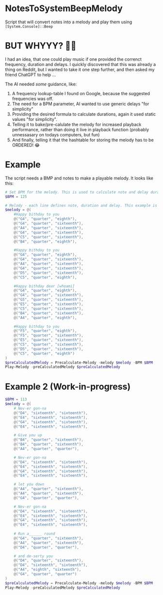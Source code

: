 # NotesToSystemBeepMelody
Script that will convert notes into a melody and play them using `[System.Console]::Beep`

# BUT WHYYY? 🤦‍♂️

I had an idea, that one could play music if one provided the correnct frequency, duration and delays.
I quickly discovered that this was already a thing on Reddit, but I wanted to take it one step further, and then asked my friend ChatGPT to help ...

The AI needed _some_ guidance, like:
1. A frequency lookup-table I found on Google, because the suggested frequencies was off.
2. The need for a BPM parameter, AI wanted to use generic delays "for simplicity"
3. Providing the desired formula to calculate durations, again it used static values "for simplicity".
4. Telling it to bake/pre-calulate the melody for increased playback performance, rather than doing it live in playback function (probably unnessasary on todays computers, but fun)
5. And finally, telling it that the hashtable for storing the melody has to be ORDERED! 😂

# Example
The script needs a BMP and notes to make a playable melody. It looks like this:

```PowerShell
# Set BPM for the melody. This is used to calculate note and delay durations.
$BPM = 125

# Melody - each line defines note, duration and delay. This example is "Happy birthday":
$melody = @(
    #Happy bithday to you
    @("G4", "quarter", "eighth"),
    @("G4", "quarter", "sixteenth"),
    @("A4", "quarter", "sixteenth"),
    @("G4", "quarter", "sixteenth"),
    @("C5", "quarter", "sixteenth"),
    @("B4", "quarter", "eighth"),

    #Happy bithday to you
    @("G4", "quarter", "eighth"),
    @("G4", "quarter", "sixteenth"),
    @("A4", "quarter", "sixteenth"),
    @("G4", "quarter", "sixteenth"),
    @("D5", "quarter", "sixteenth"),
    @("C5", "quarter", "eighth"),

    #Happy bithday dear [whoami]
    @("G4", "quarter", "eighth"),
    @("G4", "quarter", "sixteenth"),
    @("G5", "quarter", "sixteenth"),
    @("E5", "quarter", "sixteenth"),
    @("C5", "quarter", "sixteenth"),
    @("B4", "quarter", "sixteenth"),
    @("A4", "quarter", "eighth"),

    #Happy bithday to you
    @("F5", "quarter", "eighth"),
    @("F5", "quarter", "sixteenth"),
    @("E5", "quarter", "sixteenth"),
    @("C5", "quarter", "sixteenth"),
    @("D5", "quarter", "sixteenth"),
    @("C5", "quarter", "eighth")
)
$preCalculatedMelody = Precalculate-Melody -melody $melody -BPM $BPM
Play-Melody -preCalculatedMelody $preCalculatedMelody
```


# Example 2 (Work-in-progress)
```PowerShell
$BPM = 113
$melody = @(
    # Nev-er gon-na
    @("D4", "sixteenth", "sixteenth"),
    @("E4", "sixteenth", "sixteenth"),
    @("G4", "sixteenth", "sixteenth"),
    @("E4", "sixteenth", "sixteenth"),

    # Give you up
    @("B4", "quarter", "sixteenth"),
    @("B4", "quarter", "sixteenth"),
    @("A4", "quarter", "quarter"),

    # Nev-er gon-na
    @("D4", "sixteenth", "sixteenth"),
    @("E4", "sixteenth", "sixteenth"),
    @("G4", "sixteenth", "sixteenth"),
    @("E4", "sixteenth", "sixteenth"),

    # let you down
    @("A4", "quarter", "sixteenth"),
    @("A4", "quarter", "sixteenth"),
    @("G4", "quarter", "quarter"),

    # Nev-er gon-na
    @("D4", "sixteenth", "sixteenth"),
    @("E4", "sixteenth", "sixteenth"),
    @("G4", "sixteenth", "sixteenth"),
    @("E4", "sixteenth", "sixteenth"),
    
    # Run a______ round
    @("G4", "quarter", "sixteenth"),
    @("A4", "quarter", "sixteenth"),
    @("D4", "quarter", "quarter"),

    # and de-serty you
    @("D4", "quarter", "sixteenth"),
    @("D4", "sixteenth", "sixteenth"),
    @("A4", "eighth", "sixteenth"),
    @("G4", "quarter", "quarter")
)
$preCalculatedMelody = Precalculate-Melody -melody $melody -BPM $BPM
Play-Melody -preCalculatedMelody $preCalculatedMelody
```
